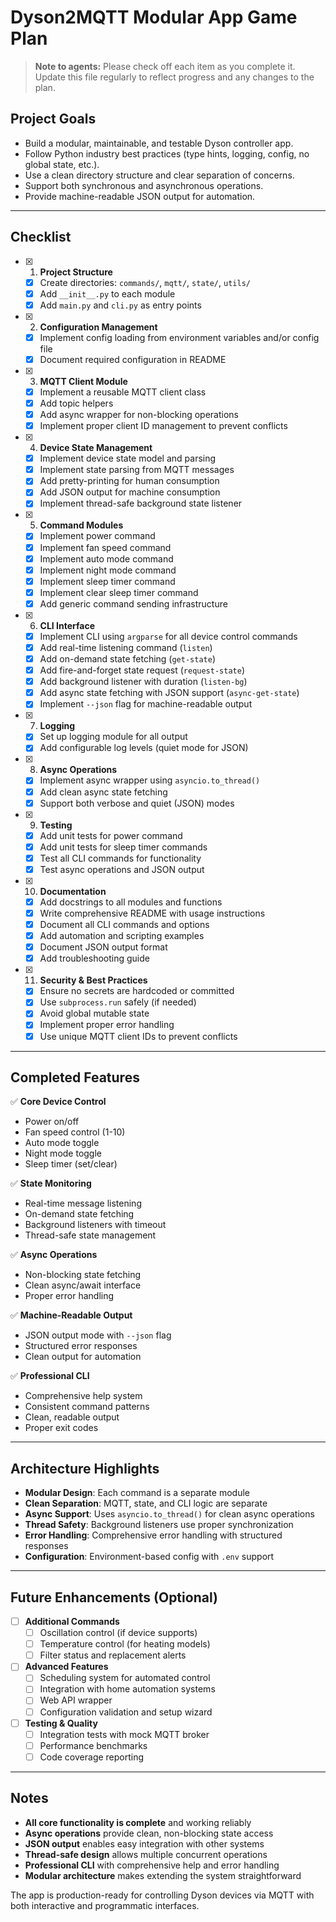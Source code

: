 # Dyson2MQTT Modular App Game Plan

> **Note to agents:**
> Please check off each item as you complete it. Update this file regularly to reflect progress and any changes to the plan.

## Project Goals
- Build a modular, maintainable, and testable Dyson controller app.
- Follow Python industry best practices (type hints, logging, config, no global state, etc.).
- Use a clean directory structure and clear separation of concerns.
- Support both synchronous and asynchronous operations.
- Provide machine-readable JSON output for automation.

---

## Checklist

- [x] 1. **Project Structure**
    - [x] Create directories: `commands/`, `mqtt/`, `state/`, `utils/`
    - [x] Add `__init__.py` to each module
    - [x] Add `main.py` and `cli.py` as entry points
- [x] 2. **Configuration Management**
    - [x] Implement config loading from environment variables and/or config file
    - [x] Document required configuration in README
- [x] 3. **MQTT Client Module**
    - [x] Implement a reusable MQTT client class
    - [x] Add topic helpers
    - [x] Add async wrapper for non-blocking operations
    - [x] Implement proper client ID management to prevent conflicts
- [x] 4. **Device State Management**
    - [x] Implement device state model and parsing
    - [x] Implement state parsing from MQTT messages
    - [x] Add pretty-printing for human consumption
    - [x] Add JSON output for machine consumption
    - [x] Implement thread-safe background state listener
- [x] 5. **Command Modules**
    - [x] Implement power command
    - [x] Implement fan speed command
    - [x] Implement auto mode command
    - [x] Implement night mode command
    - [x] Implement sleep timer command
    - [x] Implement clear sleep timer command
    - [x] Add generic command sending infrastructure
- [x] 6. **CLI Interface**
    - [x] Implement CLI using `argparse` for all device control commands
    - [x] Add real-time listening command (`listen`)
    - [x] Add on-demand state fetching (`get-state`)
    - [x] Add fire-and-forget state request (`request-state`)
    - [x] Add background listener with duration (`listen-bg`)
    - [x] Add async state fetching with JSON support (`async-get-state`)
    - [x] Implement `--json` flag for machine-readable output
- [x] 7. **Logging**
    - [x] Set up logging module for all output
    - [x] Add configurable log levels (quiet mode for JSON)
- [x] 8. **Async Operations**
    - [x] Implement async wrapper using `asyncio.to_thread()`
    - [x] Add clean async state fetching
    - [x] Support both verbose and quiet (JSON) modes
- [x] 9. **Testing**
    - [x] Add unit tests for power command
    - [x] Add unit tests for sleep timer commands
    - [x] Test all CLI commands for functionality
    - [x] Test async operations and JSON output
- [x] 10. **Documentation**
    - [x] Add docstrings to all modules and functions
    - [x] Write comprehensive README with usage instructions
    - [x] Document all CLI commands and options
    - [x] Add automation and scripting examples
    - [x] Document JSON output format
    - [x] Add troubleshooting guide
- [x] 11. **Security & Best Practices**
    - [x] Ensure no secrets are hardcoded or committed
    - [x] Use `subprocess.run` safely (if needed)
    - [x] Avoid global mutable state
    - [x] Implement proper error handling
    - [x] Use unique MQTT client IDs to prevent conflicts

---

## Completed Features

✅ **Core Device Control**
- Power on/off
- Fan speed control (1-10)
- Auto mode toggle
- Night mode toggle
- Sleep timer (set/clear)

✅ **State Monitoring**
- Real-time message listening
- On-demand state fetching
- Background listeners with timeout
- Thread-safe state management

✅ **Async Operations**
- Non-blocking state fetching
- Clean async/await interface
- Proper error handling

✅ **Machine-Readable Output**
- JSON output mode with `--json` flag
- Structured error responses
- Clean output for automation

✅ **Professional CLI**
- Comprehensive help system
- Consistent command patterns
- Clean, readable output
- Proper exit codes

---

## Architecture Highlights

- **Modular Design**: Each command is a separate module
- **Clean Separation**: MQTT, state, and CLI logic are separate
- **Async Support**: Uses `asyncio.to_thread()` for clean async operations
- **Thread Safety**: Background listeners use proper synchronization
- **Error Handling**: Comprehensive error handling with structured responses
- **Configuration**: Environment-based config with `.env` support

---

## Future Enhancements (Optional)

- [ ] **Additional Commands**
    - [ ] Oscillation control (if device supports)
    - [ ] Temperature control (for heating models)
    - [ ] Filter status and replacement alerts

- [ ] **Advanced Features**
    - [ ] Scheduling system for automated control
    - [ ] Integration with home automation systems
    - [ ] Web API wrapper
    - [ ] Configuration validation and setup wizard

- [ ] **Testing & Quality**
    - [ ] Integration tests with mock MQTT broker
    - [ ] Performance benchmarks
    - [ ] Code coverage reporting

---

## Notes

- **All core functionality is complete** and working reliably
- **Async operations** provide clean, non-blocking state access
- **JSON output** enables easy integration with other systems
- **Thread-safe design** allows multiple concurrent operations
- **Professional CLI** with comprehensive help and error handling
- **Modular architecture** makes extending the system straightforward

The app is production-ready for controlling Dyson devices via MQTT with both interactive and programmatic interfaces.
